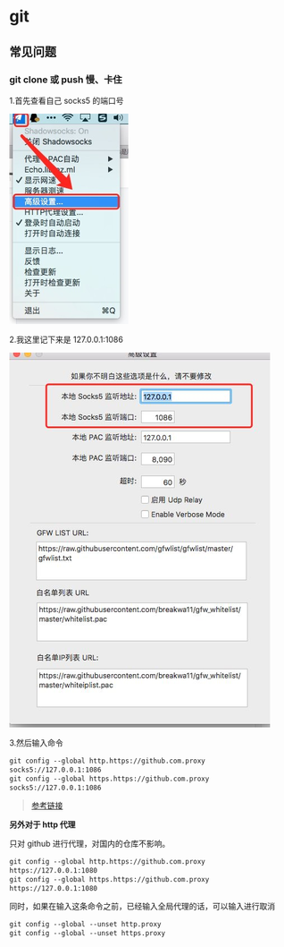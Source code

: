 # git

## 常见问题

### git clone 或 push 慢、卡住

1.首先查看自己 socks5 的端口号

![](imgs/2022-08-15-00-17-36.png)

2.我这里记下来是 127.0.0.1:1086

![](imgs/2022-08-15-00-17-42.png)

3.然后输入命令

```
git config --global http.https://github.com.proxy socks5://127.0.0.1:1086
git config --global https.https://github.com.proxy socks5://127.0.0.1:1086
```

> [参考链接](https://www.zhihu.com/question/27159393/answer/141047266)

**另外对于 http 代理**

只对 github 进行代理，对国内的仓库不影响。

```
git config --global http.https://github.com.proxy https://127.0.0.1:1080
git config --global https.https://github.com.proxy https://127.0.0.1:1080
```

同时，如果在输入这条命令之前，已经输入全局代理的话，可以输入进行取消

```
git config --global --unset http.proxy
git config --global --unset https.proxy
```

